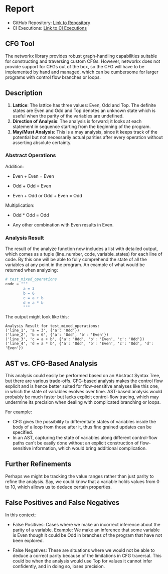 # Report

* GitHub Repository: [Link to Repository](https://github.com/l32zhao/ECE654-A2)
* CI Executions: [Link to CI Executions](https://github.com/l32zhao/ECE654-A2/actions)

## CFG Tool
The networkx library provides robust graph-handling capabilities suitable for constructing and traversing custom CFGs. However, networkx does not provide support for CFGs out of the box, so the CFG will have to be implemented by hand and managed, which can be cumbersome for larger programs with control flow branches or loops.

## Description
1. **Lattice**: The lattice has three values: Even, Odd and Top. The definite states are Even and Odd and Top denotes an unknown state which is useful when the parity of the variables are undefined.
2. **Direction of Analysis**: The analysis is forward; it looks at each statement in sequence starting from the beginning of the program.
3. **May/Must Analysis**: This is a may analysis, since it keeps track of the potential but not necessarily actual parities after every operation without asserting absolute certainty.


### Abstract Operations
Addition:

* Even + Even = Even

* Odd + Odd = Even

* Even + Odd or Odd + Even = Odd

Multiplication:

* Odd * Odd = Odd

* Any other combination with Even results in Even.

### Analysis Result
The result of the analyze function now includes a list with detailed output, which comes as a tuple (line_number, code, variable_states) for each line of code. By this one will be able to fully comprehend the state of all the variables at any point in the program. An example of what would be returned when analyzing:
```python
# test_mixed_operations
code = """
        a = 3
        b = 6
        c = a + b
        d = a * b
        """
```
The output might look like this:
```
Analysis Result for test_mixed_operations:
('line_1', 'a = 3', {'a': 'Odd'})
('line_2', 'b = 6', {'a': 'Odd', 'b': 'Even'})
('line_3', 'c = a + b', {'a': 'Odd', 'b': 'Even', 'c': 'Odd'})
('line_4', 'd = a * b', {'a': 'Odd', 'b': 'Even', 'c': 'Odd', 'd': 'Even'})

```

## AST vs. CFG-Based Analysis
This analysis could easily be performed based on an Abstract Syntax Tree, but there are various trade-offs. CFG-based analysis makes the control flow explicit and is hence better suited for flow-sensitive analyses like this one, in which the state of variables evolves over time. AST-based analysis would probably be much faster but lacks explicit control-flow tracing, which may undermine its precision when dealing with complicated branching or loops.

For example:

* CFG gives the possibility to differentiate states of variables inside the body of a loop from those after it, thus fine grained updates can be specified.
* In an AST, capturing the state of variables along different control-flow paths can't be easily done without an explicit construction of flow-sensitive information, which would bring additional complication.

## Further Refinements
Perhaps we might be tracking the value ranges rather than just parity to refine the analysis. Say, we could know that a variable holds values from 0 to 10, which allows us to deduce certain properties.

## False Positives and False Negatives
In this context:

* False Positives: Cases where we make an incorrect inference about the parity of a variable. Example: We make an inference that some variable is Even though it could be Odd in branches of the program that have not been explored.

* False Negatives: These are situations where we would not be able to deduce a correct parity because of the limitations in CFG traversal. This could be when the analysis would use Top for values it cannot infer confidently, and in doing so, loses precision.